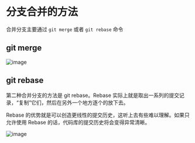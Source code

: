 # 分支合并的方法

合并分支主要通过 `git merge` 或者 `git rebase` 命令



## git merge

![image](https://user-images.githubusercontent.com/8407978/122007236-51011980-cdea-11eb-9716-d708a8c9ebcc.png)




## git rebase

第二种合并分支的方法是 git rebase。Rebase 实际上就是取出一系列的提交记录，“复制”它们，然后在另外一个地方逐个的放下去。

Rebase 的优势就是可以创造更线性的提交历史，这听上去有些难以理解。如果只允许使用 Rebase 的话，代码库的提交历史将会变得异常清晰。

![image](https://user-images.githubusercontent.com/8407978/122007445-8443a880-cdea-11eb-9f76-15a11e7c608f.png)
